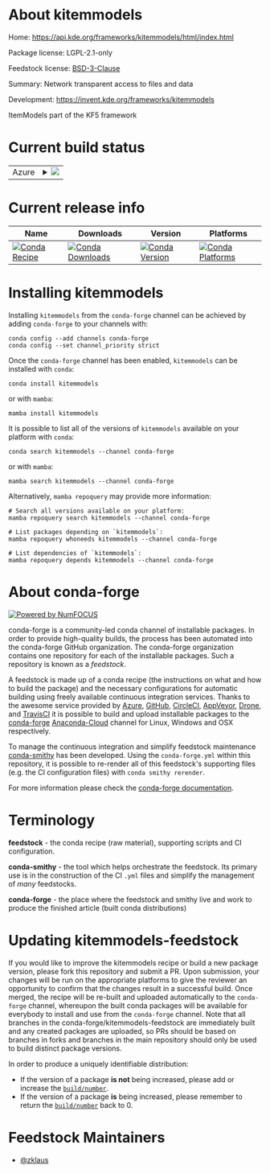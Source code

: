 About kitemmodels
=================

Home: https://api.kde.org/frameworks/kitemmodels/html/index.html

Package license: LGPL-2.1-only

Feedstock license: [BSD-3-Clause](https://github.com/conda-forge/kitemmodels-feedstock/blob/main/LICENSE.txt)

Summary: Network transparent access to files and data

Development: https://invent.kde.org/frameworks/kitemmodels

ItemModels part of the KF5 framework


Current build status
====================


<table>
    
  <tr>
    <td>Azure</td>
    <td>
      <details>
        <summary>
          <a href="https://dev.azure.com/conda-forge/feedstock-builds/_build/latest?definitionId=9489&branchName=main">
            <img src="https://dev.azure.com/conda-forge/feedstock-builds/_apis/build/status/kitemmodels-feedstock?branchName=main">
          </a>
        </summary>
        <table>
          <thead><tr><th>Variant</th><th>Status</th></tr></thead>
          <tbody><tr>
              <td>linux_64</td>
              <td>
                <a href="https://dev.azure.com/conda-forge/feedstock-builds/_build/latest?definitionId=9489&branchName=main">
                  <img src="https://dev.azure.com/conda-forge/feedstock-builds/_apis/build/status/kitemmodels-feedstock?branchName=main&jobName=linux&configuration=linux_64_" alt="variant">
                </a>
              </td>
            </tr>
          </tbody>
        </table>
      </details>
    </td>
  </tr>
</table>

Current release info
====================

| Name | Downloads | Version | Platforms |
| --- | --- | --- | --- |
| [![Conda Recipe](https://img.shields.io/badge/recipe-kitemmodels-green.svg)](https://anaconda.org/conda-forge/kitemmodels) | [![Conda Downloads](https://img.shields.io/conda/dn/conda-forge/kitemmodels.svg)](https://anaconda.org/conda-forge/kitemmodels) | [![Conda Version](https://img.shields.io/conda/vn/conda-forge/kitemmodels.svg)](https://anaconda.org/conda-forge/kitemmodels) | [![Conda Platforms](https://img.shields.io/conda/pn/conda-forge/kitemmodels.svg)](https://anaconda.org/conda-forge/kitemmodels) |

Installing kitemmodels
======================

Installing `kitemmodels` from the `conda-forge` channel can be achieved by adding `conda-forge` to your channels with:

```
conda config --add channels conda-forge
conda config --set channel_priority strict
```

Once the `conda-forge` channel has been enabled, `kitemmodels` can be installed with `conda`:

```
conda install kitemmodels
```

or with `mamba`:

```
mamba install kitemmodels
```

It is possible to list all of the versions of `kitemmodels` available on your platform with `conda`:

```
conda search kitemmodels --channel conda-forge
```

or with `mamba`:

```
mamba search kitemmodels --channel conda-forge
```

Alternatively, `mamba repoquery` may provide more information:

```
# Search all versions available on your platform:
mamba repoquery search kitemmodels --channel conda-forge

# List packages depending on `kitemmodels`:
mamba repoquery whoneeds kitemmodels --channel conda-forge

# List dependencies of `kitemmodels`:
mamba repoquery depends kitemmodels --channel conda-forge
```


About conda-forge
=================

[![Powered by
NumFOCUS](https://img.shields.io/badge/powered%20by-NumFOCUS-orange.svg?style=flat&colorA=E1523D&colorB=007D8A)](https://numfocus.org)

conda-forge is a community-led conda channel of installable packages.
In order to provide high-quality builds, the process has been automated into the
conda-forge GitHub organization. The conda-forge organization contains one repository
for each of the installable packages. Such a repository is known as a *feedstock*.

A feedstock is made up of a conda recipe (the instructions on what and how to build
the package) and the necessary configurations for automatic building using freely
available continuous integration services. Thanks to the awesome service provided by
[Azure](https://azure.microsoft.com/en-us/services/devops/), [GitHub](https://github.com/),
[CircleCI](https://circleci.com/), [AppVeyor](https://www.appveyor.com/),
[Drone](https://cloud.drone.io/welcome), and [TravisCI](https://travis-ci.com/)
it is possible to build and upload installable packages to the
[conda-forge](https://anaconda.org/conda-forge) [Anaconda-Cloud](https://anaconda.org/)
channel for Linux, Windows and OSX respectively.

To manage the continuous integration and simplify feedstock maintenance
[conda-smithy](https://github.com/conda-forge/conda-smithy) has been developed.
Using the ``conda-forge.yml`` within this repository, it is possible to re-render all of
this feedstock's supporting files (e.g. the CI configuration files) with ``conda smithy rerender``.

For more information please check the [conda-forge documentation](https://conda-forge.org/docs/).

Terminology
===========

**feedstock** - the conda recipe (raw material), supporting scripts and CI configuration.

**conda-smithy** - the tool which helps orchestrate the feedstock.
                   Its primary use is in the construction of the CI ``.yml`` files
                   and simplify the management of *many* feedstocks.

**conda-forge** - the place where the feedstock and smithy live and work to
                  produce the finished article (built conda distributions)


Updating kitemmodels-feedstock
==============================

If you would like to improve the kitemmodels recipe or build a new
package version, please fork this repository and submit a PR. Upon submission,
your changes will be run on the appropriate platforms to give the reviewer an
opportunity to confirm that the changes result in a successful build. Once
merged, the recipe will be re-built and uploaded automatically to the
`conda-forge` channel, whereupon the built conda packages will be available for
everybody to install and use from the `conda-forge` channel.
Note that all branches in the conda-forge/kitemmodels-feedstock are
immediately built and any created packages are uploaded, so PRs should be based
on branches in forks and branches in the main repository should only be used to
build distinct package versions.

In order to produce a uniquely identifiable distribution:
 * If the version of a package **is not** being increased, please add or increase
   the [``build/number``](https://docs.conda.io/projects/conda-build/en/latest/resources/define-metadata.html#build-number-and-string).
 * If the version of a package **is** being increased, please remember to return
   the [``build/number``](https://docs.conda.io/projects/conda-build/en/latest/resources/define-metadata.html#build-number-and-string)
   back to 0.

Feedstock Maintainers
=====================

* [@zklaus](https://github.com/zklaus/)

